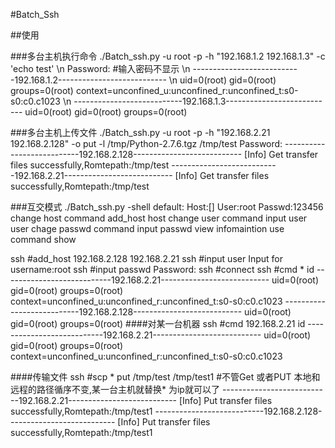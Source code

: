 #Batch_Ssh

##使用

###多台主机执行命令
./Batch_ssh.py -u root -p -h "192.168.1.2 192.168.1.3" -c 'echo test' \n
Password:                     #输入密码不显示                        \n
---------------------------192.168.1.2---------------------------    \n
uid=0(root) gid=0(root) groups=0(root) context=unconfined_u:unconfined_r:unconfined_t:s0-s0:c0.c1023 \n
---------------------------192.168.1.3---------------------------
uid=0(root) gid=0(root) groups=0(root)




###多台主机上传文件
./Batch_ssh.py -u root -p -h "192.168.2.21 192.168.2.128" -o put -l /tmp/Python-2.7.6.tgz /tmp/test
Password: 
---------------------------192.168.2.128---------------------------
[Info]                     Get transfer files successfully,Romtepath:/tmp/test
---------------------------192.168.2.21---------------------------
[Info]                     Get transfer files successfully,Romtepath:/tmp/test


###互交模式
./Batch_ssh.py -shell
default:
            Host:[]
            User:root
            Passwd:123456
            change host  command  add_host  host
            change user  command  input user user
            chage passwd command  input passwd
            view infomaintion use command show
           
ssh #add_host 192.168.2.128 192.168.2.21
ssh #input user
Input for username:root
ssh #input passwd
Password:
ssh #connect
ssh #cmd * id
---------------------------192.168.2.21---------------------------
uid=0(root) gid=0(root) groups=0(root) context=unconfined_u:unconfined_r:unconfined_t:s0-s0:c0.c1023
---------------------------192.168.2.128---------------------------
uid=0(root) gid=0(root) groups=0(root)
####对某一台机器
ssh #cmd 192.168.2.21 id
---------------------------192.168.2.21---------------------------
uid=0(root) gid=0(root) groups=0(root) context=unconfined_u:unconfined_r:unconfined_t:s0-s0:c0.c1023

####传输文件
ssh #scp * put /tmp/test /tmp/test1                                  #不管Get 或者PUT  本地和远程的路径循序不变,某一台主机就替换* 为ip就可以了
---------------------------192.168.2.21---------------------------
[Info]                     Put transfer files successfully,Romtepath:/tmp/test1
---------------------------192.168.2.128---------------------------
[Info]                     Put transfer files successfully,Romtepath:/tmp/test1


